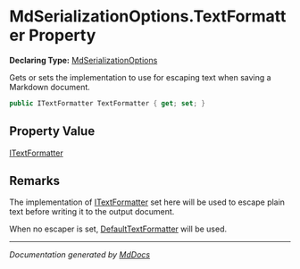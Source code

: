 # MdSerializationOptions.TextFormatter Property

**Declaring Type:** [MdSerializationOptions](../index.md)

Gets or sets the implementation to use for escaping text when saving a Markdown document.

```csharp
public ITextFormatter TextFormatter { get; set; }
```

## Property Value

[ITextFormatter](../../ITextFormatter/index.md)

## Remarks

The implementation of [ITextFormatter](../../ITextFormatter/index.md) set here will be used to escape plain text before writing it to the output document.

When no escaper is set, [DefaultTextFormatter](../../DefaultTextFormatter/index.md) will be used.

___

*Documentation generated by [MdDocs](https://github.com/ap0llo/mddocs)*

